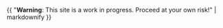 {{ 
  "**Warning**: This site is a work in progress.  Proceed at your own risk!" 
  | markdownify 
}}